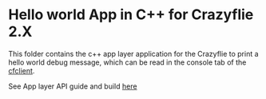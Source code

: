 # Hello world App in C++ for Crazyflie 2.X

This folder contains the c++ app layer application for the Crazyflie to print a hello world debug message, which can be read in the console tab of the [cfclient](https://github.com/bitcraze/crazyflie-clients-python). 

See App layer API guide and build [here](https://www.bitcraze.io/documentation/repository/crazyflie-firmware/master/userguides/app_layer/)

